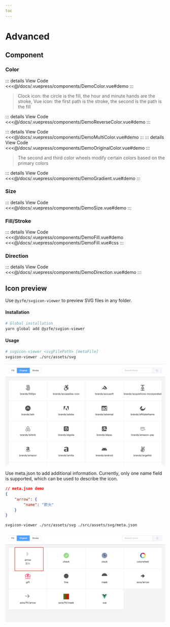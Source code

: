 ```yaml
---
toc
---
```

# Advanced

## Component
### Color

<demo-color title="Single color (default: inherit font color)" />
::: details View Code
<<<@/docs/.vuepress/components/DemoColor.vue#demo
:::

<demo-reverse-color title="r-color (Reverse fill or stroke attributes)" />

> Clock icon: the circle is the fill, the hour and minute hands are the stroke, Vue icon: the first path is the stroke, the second is the path is the fill

::: details View Code
<<<@/docs/.vuepress/components/DemoReverseColor.vue#demo
:::

<demo-multi-color title="Multicolor (set in the order of path/shape)" />
::: details View Code
<<<@/docs/.vuepress/components/DemoMultiColor.vue#demo
:::

<demo-original-color title="Original Color (original)" />
::: details View Code
<<<@/docs/.vuepress/components/DemoOriginalColor.vue#demo
:::

> The second and third color wheels modify certain colors based on the primary colors

<demo-gradient title="Gradient" />
::: details View Code
<<<@/docs/.vuepress/components/DemoGradient.vue#demo
:::

### Size
<demo-size title="size, default unit: px, default size: 16px" />
::: details View Code
<<<@/docs/.vuepress/components/DemoSize.vue#demo
:::

### Fill/Stroke
<demo-fill title="fill, default: true" />
::: details View Code
<<<@/docs/.vuepress/components/DemoFill.vue#demo
<<<@/docs/.vuepress/components/DemoFill.vue#css
:::

### Direction
<demo-direction title="dir, default: up" />
::: details View Code
<<<@/docs/.vuepress/components/DemoDirection.vue#demo
:::

## Icon preview
Use `@yzfe/svgicon-viewer` to preview SVG files in any folder.

#### Installation
```bash
# Global installation
yarn global add @yzfe/svgion-viewer
```

#### Usage
```bash
# svgicon-viewer <svgFilePath> [metaFile]
svgicon-viewer ./src/assets/svg
```

![svgicon-viewer](../../images/svgicon-viewer.png)

Use meta.json to add additional information. Currently, only one name field is supported, which can be used to describe the icon.

```json
// meta.json demo
{
    "arrow": {
        "name": "箭头"
    }
}
```

```bash
svgicon-viewer ./src/assets/svg ./src/assets/svg/meta.json
```

![svgicon-viewer](../../images/svgicon-viewer-meta.png)
